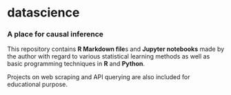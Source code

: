 # datascience
### A place for causal inference

This repository contains **R Markdown file**s and **Jupyter notebooks** made by the author with regard to various statistical learning methods as well as basic programming techniques in **R** and **Python**. 

Projects on web scraping and API querying are also included for educational purpose.
